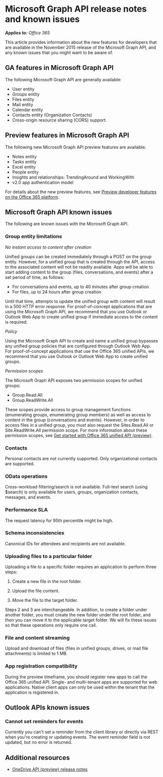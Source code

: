 # Microsoft Graph API release notes and known issues

_**Applies to:** Office 365_

This article provides information about the new features for developers that are available in the November 2015 release of the Microsoft Graph API, and any known issues that you might want to be aware of. 

## GA features in Microsoft Graph API

The following Microsoft Graph API are generally available:

* User entity
* Groups entity
* Files entity
* Mail entity
* Calendar entity
* Contacts entity (Organization Contacts)
* Cross-origin resource sharing (CORS) support.

	
## Preview features in Microsoft Graph API

The following new Microsoft Graph API preview features are available:

* Notes entity 
* Tasks entity
* Excel entity
* People entity
* Insights and relationships: TrendingAround and WorkingWith
* v2.0 app authentication model 


For details about the new preview features, see [Preview developer features on the Office 365 platform](.\platform-development-preview-features-overview.md).

## Microsoft Graph API known issues

The following are known issues with the Microsoft Graph API.

### Group entity limitations

*No instant access to content after creation*

Unified groups can be created immediately through a POST on the group entity. However, for a unified group that is created through the API, access to the associated content will not be readily available. Apps will be able to start adding content to the group (files, conversations, and events) after a set period of time, as follows: 

* For conversations and events, up to 40 minutes after group creation 
* For files, up to 24 hours after group creation 

Until that time, attempts to update the unified group with content will result in a 500 HTTP error response. For proof-of-concept applications that are using the Microsoft Graph API, we recommend that you use Outlook or Outlook Web App to create unified group if immediate access to the content is required. 

*Policy*

Using the Microsoft Graph API to create and name a unified group bypasses any unified group policies that are configured through Outlook Web App. For proof-of-concept applications that use the Office 365 unified APIs, we recommend that you use Outlook or Outlook Web App to create unified groups. 

*Permission scopes*

The Microsoft Graph API exposes two permission scopes for unified groups: 
* Group.Read.All  
* Group.ReadWrite.All 

These scopes provide access to group management functions (enumerating groups, enumerating group members) as well as access to content in the group (conversations and events). However, in order to access files in a unified group, you must also request the Sites.Read.All or Site.ReadWrite.All permission scope.  For more information about these permission scopes, see [Get started with Office 365 unified API (preview)](https://msdn.microsoft.com/office/office365/HowTo/get-started-with-office-365-unified-api#msg_register_app).  

### Contacts

Personal contacts are not currently supported. Only organizational contacts are supported.

### OData operations

Cross-workload filtering/search is not available. Full-text search (using $search) is only available for users, groups, organization contacts, messages, and events.

### Performance SLA

The request latency for 95th percentile might be high.

### Schema inconsistencies

Canonical IDs for attendees and recipients are not available.

### Uploading files to a particular folder

Uploading a file to a specific folder requires an application to perform three steps: 

1. Create a new file in the root folder. 

2. Upload the file content.
 
3. Move the file to the target folder. 

Steps 2 and 3 are interchangeable. In addition, to create a folder under another folder, you must create the new folder under the root folder, and then you can move it to the applicable target folder. We will fix these issues so that these operations only require one call. 

### File and content streaming

Upload and download of files (files in unified groups, drives, or mail file attachments) is limited to 1 MB. 

### App registration compatibility

During the preview timeframe, you should register new apps to call the Office 365 unified API. Single- and multi-tenant apps are supported for web applications. Native client apps can only be used within the tenant that the application is registered in. 

## Outlook APIs known issues

### Cannot set reminders for events

Currently you can't set a reminder from the client library or directly via REST when you're creating or updating events. The event reminder field is not updated, but no error is returned.

## Additional resources

- [OneDrive API (preview) release notes](http://aka.ms/odb-api-release-notes)
